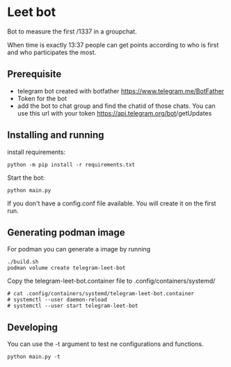 # Leet bot

Bot to measure the first /1337 in a groupchat.

When time is exactly 13:37 people can get points according to who is first and who participates the most.

## Prerequisite

- telegram bot created with botfather https://www.telegram.me/BotFather
- Token for the bot
- add the bot to chat group and find the chatid of those chats. You can use this url with your token https://api.telegram.org/bot<YourBOTToken>/getUpdates

## Installing and running
install requirements:

```
python -m pip install -r requirements.txt

```

Start the bot:
```
python main.py
```

If you don't have a config.conf file available. You will create it on the first run.

## Generating podman image

For podman you can generate a image by running 

```
./build.sh
podman volume create telegram-leet-bot
```
Copy the telegram-leet-bot.container file to .config/containers/systemd/
```
# cat .config/containers/systemd/telegram-leet-bot.container
# systemctl --user daemon-reload
# systemctl --user start telegram-leet-bot
```


## Developing
You can use the -t argument to test ne configurations and functions. 

```
python main.py -t
```